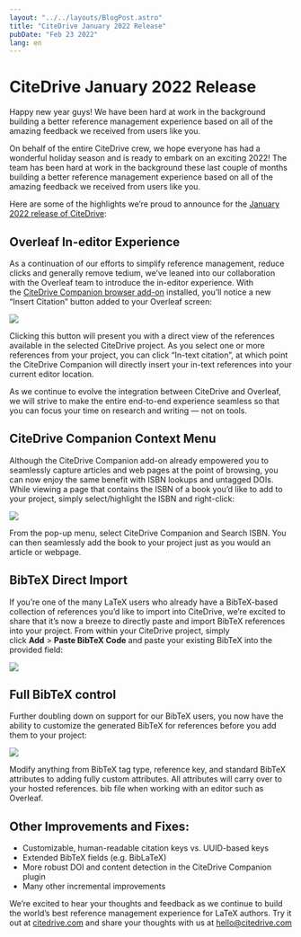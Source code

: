 ```yaml
---
layout: "../../layouts/BlogPost.astro"
title: "CiteDrive January 2022 Release"
pubDate: "Feb 23 2022"
lang: en
---
```


# CiteDrive January 2022 Release

Happy new year guys! We have been hard at work in the background building a better reference management experience based on all of the amazing feedback we received from users like you.

On behalf of the entire CiteDrive crew, we hope everyone has had a wonderful holiday season and is ready to embark on an exciting 2022! The team has been hard at work in the background these last couple of months building a better reference management experience based on all of the amazing feedback we received from users like you.

Here are some of the highlights we’re proud to announce for the [January 2022 release of CiteDrive](https://app.citedrive.com/):

## Overleaf In-editor Experience

As a continuation of our efforts to simplify reference management, reduce clicks and generally remove tedium, we’ve leaned into our collaboration with the Overleaf team to introduce the in-editor experience. With the [CiteDrive Companion browser add-on](https://chrome.google.com/webstore/detail/citedrive-bibtex-companio/gmmonfphegngpcbcapfbgembkjeookik) installed, you’ll notice a new “Insert Citation” button added to your Overleaf screen:

![](https://images.prismic.io/citedrive/637d4567-c7d6-4145-9a26-2b6330b27c67_0_E9tHJjph5ULEMZnm.gif?auto=compress,format)

Clicking this button will present you with a direct view of the references available in the selected CiteDrive project. As you select one or more references from your project, you can click “In-text citation”, at which point the CiteDrive Companion will directly insert your in-text references into your current editor location.

As we continue to evolve the integration between CiteDrive and Overleaf, we will strive to make the entire end-to-end experience seamless so that you can focus your time on research and writing — not on tools.

## CiteDrive Companion Context Menu

Although the CiteDrive Companion add-on already empowered you to seamlessly capture articles and web pages at the point of browsing, you can now enjoy the same benefit with ISBN lookups and untagged DOIs. While viewing a page that contains the ISBN of a book you’d like to add to your project, simply select/highlight the ISBN and right-click:

![](https://images.prismic.io/citedrive/72245ac6-9ce2-41c0-8af8-6a2aff7da287_0_iCeqhMbGU5G-jMLb.gif?auto=compress,format)

From the pop-up menu, select CiteDrive Companion and Search ISBN. You can then seamlessly add the book to your project just as you would an article or webpage.

## BibTeX Direct Import

If you’re one of the many LaTeX users who already have a BibTeX-based collection of references you’d like to import into CiteDrive, we’re excited to share that it’s now a breeze to directly paste and import BibTeX references into your project. From within your CiteDrive project, simply click **Add** > **Paste BibTeX Code** and paste your existing BibTeX into the provided field:

![](https://images.prismic.io/citedrive/e9de6987-e11a-4f24-a4f6-d90a5a5196da_0_JZ4S6iGaN_1_1TFS.gif?auto=compress,format)

## Full BibTeX control

Further doubling down on support for our BibTeX users, you now have the ability to customize the generated BibTeX for references before you add them to your project:

![](https://images.prismic.io/citedrive/6bc4b94e-b5a8-4476-b079-190b1d80f720_0_DMhD_oQjrHo0PWBY.gif?auto=compress,format)

Modify anything from BibTeX tag type, reference key, and standard BibTeX attributes to adding fully custom attributes. All attributes will carry over to your hosted references. bib file when working with an editor such as Overleaf.

## Other Improvements and Fixes:

-   Customizable, human-readable citation keys vs. UUID-based keys
-   Extended BibTeX fields (e.g. BibLaTeX)
-   More robust DOI and content detection in the CiteDrive Companion plugin
-   Many other incremental improvements

We’re excited to hear your thoughts and feedback as we continue to build the world’s best reference management experience for LaTeX authors. Try it out at [citedrive.com](https://citedrive.com/) and share your thoughts with us at [hello@citedrive.com](mailto:hello@citedrive.com)
